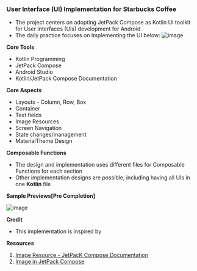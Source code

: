 ### User Interface (UI) Implementation for Starbucks Coffee
- The project centers on adopting JetPack Compose as Kotlin UI toolkit for User Interfaces (UIs) development for Android
- The daily practice focuses on Implementing the UI below:
  ![image](https://user-images.githubusercontent.com/77758884/202840921-b070b1be-1ee5-4a5d-8ad8-e24dd65f7568.png)

**Core Tools**
-  Kotlin Programming
- JetPack Compose
- Android Studio
- Kotlin/JetPack Compose Documentation

**Core Aspects**
- Layouts - Column, Row, Box
- Container
- Text fields
- Image Resources
- Screen Navigation
- State changes/management
- MaterialTheme Design

**Composable Functions**
- The design and implementation uses different files for Composable Functions for each section
- Other implementation designs are possible, including having all UIs in one **Kotlin** file

**Sample Previews[Pre Completion]**

![image](https://user-images.githubusercontent.com/77758884/204033655-86ace2f5-229e-4156-a4e9-544b82079bd0.png)


**Credit**
- This implementation is inspired by []()

**Resources**
1. [Image Resource - JetPacK Compose Documentation](https://developer.android.com/jetpack/compose/graphics/images/loading)
2. [Image in JetPack Compose](https://www.jetpackcompose.net/image-in-jetpack-compose)